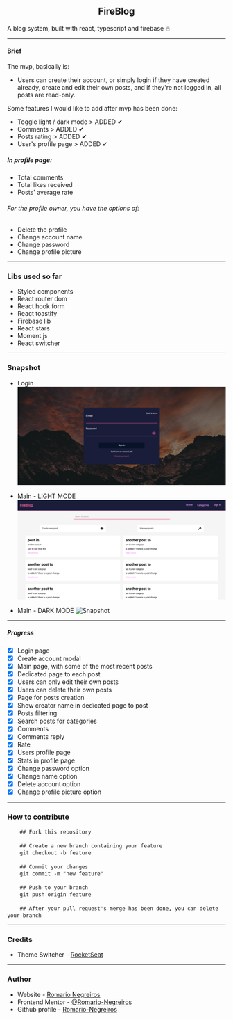 <h2 style="text-align: center">FireBlog</h2>

A blog system, built with react, typescript and firebase 🔥

-----------------------------------------------------------------------------------------------------------------------------

#### Brief

The mvp, basically is:
* Users can create their account, or simply login if they have created already, create and edit their own posts, and if they're not
logged in, all posts are read-only.

Some features I would like to add after mvp has been done:
* Toggle light / dark mode > ADDED ✔
* Comments > ADDED ✔
* Posts rating > ADDED ✔
* User's profile page > ADDED ✔
##### In profile page:
* Total comments
* Total likes received
* Posts' average rate
###### For the profile owner, you have the options of:
* Delete the profile
* Change account name
* Change password
* Change profile picture

-----------------------------------------------------------------------------------------------------------------------------

### Libs used so far
* Styled components
* React router dom
* React hook form
* React toastify
* Firebase lib
* React stars
* Moment js
* React switcher

-----------------------------------------------------------------------------------------------------------------------------

### Snapshot
* Login
![Snapshot](./src/assets/login.png)

* Main - LIGHT MODE
![Snapshot](./src/assets/main.png)

* Main - DARK MODE
![Snapshot]('./src/assets/main-dark.png)



-----------------------------------------------------------------------------------------------------------------------------

##### Progress
- [x] Login page
- [x] Create account modal
- [x] Main page, with some of the most recent posts
- [x] Dedicated page to each post
- [x] Users can only edit their own posts
- [x] Users can delete their own posts
- [x] Page for posts creation
- [x] Show creator name in dedicated page to post
- [x] Posts filtering
- [x] Search posts for categories
- [x] Comments
- [x] Comments reply
- [x] Rate
- [x] Users profile page
- [x] Stats in profile page
- [x] Change password option
- [x] Change name option
- [x] Delete account option
- [x] Change profile picture option

-----------------------------------------------------------------------------------------------------------------------------

### How to contribute 

```
    ## Fork this repository

    ## Create a new branch containing your feature
    git checkout -b feature

    ## Commit your changes
    git commit -m "new feature"

    ## Push to your branch
    git push origin feature

    ## After your pull request's merge has been done, you can delete your branch

```

-----------------------------------------------------------------------------------------------------------------------------

### Credits

- Theme Switcher - [RocketSeat](https://www.youtube.com/watch?v=ngVU74daJ8Y)

-----------------------------------------------------------------------------------------------------------------------------

### Author

- Website - [Romario Negreiros](https://romario-negreiros.github.io/Romario-frontend/)
- Frontend Mentor - [@Romario-Negreiros](https://www.frontendmentor.io/profile/Romario-Negreiros)
- Github profile - [Romario-Negreiros](https://github.com/Romario-Negreiros)
